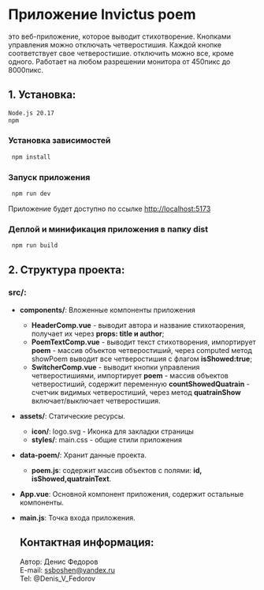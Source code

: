 # Приложение Invictus poem
это веб-приложение, которое выводит стихотворение. Кнопками управления можно отключать четверостишия. Каждой кнопке соответствует свое четверостишие. отключить можно все, кроме одного. Работает на любом разрешении монитора от 450пикс до 8000пикс.

## 1. Установка:
```sh
Node.js 20.17
npm
```

### Установка зависимостей

```sh
 npm install 
 ```

### Запуск приложения
```sh
 npm run dev
 ```
Приложение будет доступно по ссылке [http://localhost:5173](http://localhost:5173)

### Деплой и минификация приложения в папку dist
```sh
 npm run build
 ```

## 2. Структура проекта:
### src/: 
  * __components/__: Вложенные компоненты приложения 
	* __HeaderComp.vue__ - выводит автора и название стихотаорения, получает их через __props: title и author__;
	* __PoemTextComp.vue__ - выводит текст стихотворения, импортирует __poem__ - массив объектов четверостиший, через computed метод showPoem выводит все четверостишия с флагом __isShowed:true__;
	* __SwitcherComp.vue__ - выводит кнопки управления четверостишиями, импортирует __poem__ - массив объектов четверостиший, содержит переменную __countShowedQuatrain__ - счетчик видимых четверостиший, через метод __quatrainShow__ включает/выключает четверостишия.
  * __assets/__: Статические ресурсы.
	* __icon/__: logo.svg - Иконка для закладки страницы
	* __styles/__: main.css - общие стили приложения 
  * __data-poem/__: Хранит данные проекта.
	* __poem.js__: содержит массив объектов с полями: __id, isShowed,quatrainText__.
  * __App.vue__: Основной компонент приложения, содержит остальные компоненты.
  * __main.js__: Точка входа приложения.

	## Контактная информация:
	Автор: Денис Федоров <br>
	E-mail: ssboshen@yandex.ru <br>
	Tel: @Denis_V_Fedorov